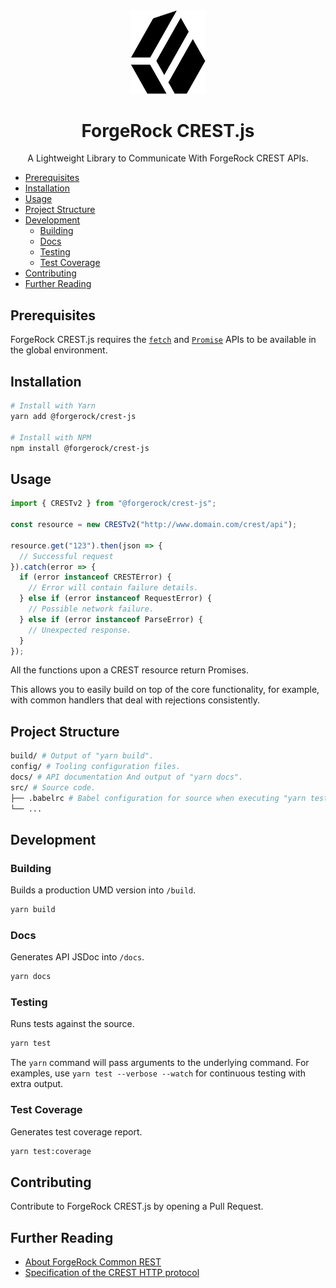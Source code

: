 <div align="center">
  <img width="120" src="logo.png">
  <h1>ForgeRock CREST.js</h1>
  A Lightweight Library to Communicate With ForgeRock CREST APIs.
</div>

- [Prerequisites](#prerequisites)
- [Installation](#installation)
- [Usage](#usage)
- [Project Structure](#project-structure)
- [Development](#development)
  - [Building](#building)
  - [Docs](#docs)
  - [Testing](#testing)
  - [Test Coverage](#test-coverage)
- [Contributing](#contributing)
- [Further Reading](#further-reading)

## Prerequisites

ForgeRock CREST.js requires the [`fetch`][mdn-fetch] and [`Promise`][mdn-promise] APIs to be available in the global environment.

## Installation

```sh
# Install with Yarn
yarn add @forgerock/crest-js

# Install with NPM
npm install @forgerock/crest-js
```

## Usage

```js
import { CRESTv2 } from "@forgerock/crest-js";

const resource = new CRESTv2("http://www.domain.com/crest/api");

resource.get("123").then(json => {
  // Successful request
}).catch(error => {
  if (error instanceof CRESTError) {
    // Error will contain failure details.
  } else if (error instanceof RequestError) {
    // Possible network failure.
  } else if (error instanceof ParseError) {
    // Unexpected response.
  }
});
```

All the functions upon a CREST resource return Promises.

This allows you to easily build on top of the core functionality, for example, with common handlers that deal with rejections consistently.

## Project Structure

```sh
build/ # Output of "yarn build".
config/ # Tooling configuration files.
docs/ # API documentation And output of "yarn docs".
src/ # Source code.
├── .babelrc # Babel configuration for source when executing "yarn test" or "yarn test:coverage".
└── ...
```

## Development

### Building

Builds a production UMD version into `/build`.

```sh
yarn build
```

### Docs

Generates API JSDoc into `/docs`.

```sh
yarn docs
```

### Testing

Runs tests against the source.

```sh
yarn test
```

The `yarn` command will pass arguments to the underlying command. For examples, use `yarn test --verbose --watch` for continuous testing with extra output.

### Test Coverage

Generates test coverage report.

```sh
yarn test:coverage
```

## Contributing

Contribute to ForgeRock CREST.js by opening a Pull Request.

## Further Reading

- [About ForgeRock Common REST][docs-dev-guide-about-crest]
- [Specification of the CREST HTTP protocol][forgerock-commons-protocol]

[docs-dev-guide-about-crest]: https://backstage.forgerock.com/docs/am/6/dev-guide/#sec-about-crest
[forgerock-commons-protocol]: https://stash.forgerock.org/projects/COMMONS/repos/forgerock-commons/browse/rest/Protocol.md
[mdn-fetch]: https://developer.mozilla.org/en-US/docs/Web/API/Fetch_API
[mdn-promise]: https://developer.mozilla.org/en-US/docs/Web/JavaScript/Reference/Global_Objects/Promise
